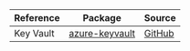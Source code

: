 | Reference | Package | Source |
|---|---|---|
|Key Vault|[azure-keyvault](https://pypi.org/project/azure-keyvault)|[GitHub](https://github.com/Azure/azure-sdk-for-python/blob/main/)|
